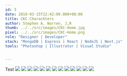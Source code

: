 ```yaml
---
id: 3
date: 2019-03-15T22:42:09.000+00:00
title: CKC Charackters
author: Stephen A. Warren, J,R
thumb: ../../src/images/CKC-Home.jpg
pixel: ../../src/images/CKC-Home.png
role: "Designer | Developer"
stack: "MongoDB | Express | React | NodeJS | Next.js"
tools: "Photoshop | Illustrator | Visual Studio"


---
```

Test
![](../../src/images/CKC-Brief.jpg)
![](../../src/images/CKC-research.jpg)
![](../../src/images/CKC-competition.jpg)
![](../../src/images/CKC-buyer.jpg)
![](../../src/images/CKC-user.jpg)
![](../../src/images/CKC-profile.jpg)
![](../../src/images/CKC-info.jpg)
![](../../src/images/CKC-tech.jpg)
![](../../src/images/CKC-vs.jpg)
![](../../src/images/CKC-scenario.jpg)
![](../../src/images/CKC-success.jpg)
![](../../src/images/CKC-site-map.jpg)
![](../../src/images/CKC-task-flow.jpg)
